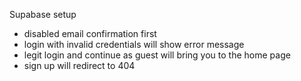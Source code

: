 Supabase setup
- disabled email confirmation first 
- login with invalid credentials will show error message
- legit login and continue as guest will bring you to the home page
- sign up will redirect to 404
